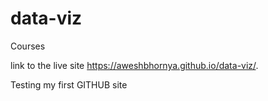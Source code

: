 # data-viz
Courses

link to the live site https://aweshbhornya.github.io/data-viz/.


Testing my first GITHUB site
